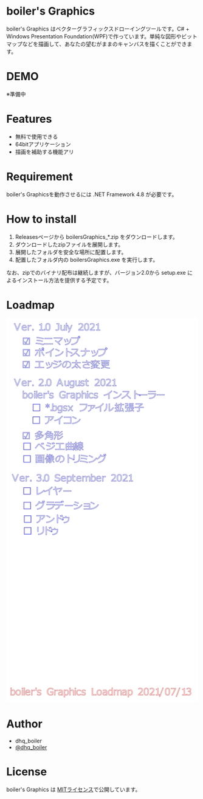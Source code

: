 # boiler's Graphics

boiler's Graphics はベクターグラフィックスドローイングツールです。C# + Windows Presentation Foundation(WPF)で作っています。単純な図形やビットマップなどを描画して、あなたの望むがままのキャンバスを描くことができます。

# DEMO

※準備中

# Features

* 無料で使用できる
* 64bitアプリケーション
* 描画を補助する機能アリ

# Requirement

boiler's Graphicsを動作させるには .NET Framework 4.8 が必要です。

# How to install

 1. Releasesページから boilersGraphics_*.zip をダウンロードします。
 2. ダウンロードしたzipファイルを展開します。
 3. 展開したフォルダを安全な場所に配置します。
 4. 配置したフォルダ内の boilersGraphics.exe を実行します。

なお、zipでのバイナリ配布は継続しますが、バージョン2.0から setup.exe によるインストール方法を提供する予定です。

# Loadmap

![Loadmap](https://github.com/dhq-boiler/boiler-s-Graphics/blob/32e614ae2b4d93766f4eb8b17fcf3794d8525221/WebComponents/boilersGraphics_loadmap.jpg)

# Author

* dhq_boiler
* [@dhq_boiler](https://twitter.com/dhq_boiler)

# License

boiler's Graphics は [MITライセンス](https://en.wikipedia.org/wiki/MIT_License)で公開しています。
